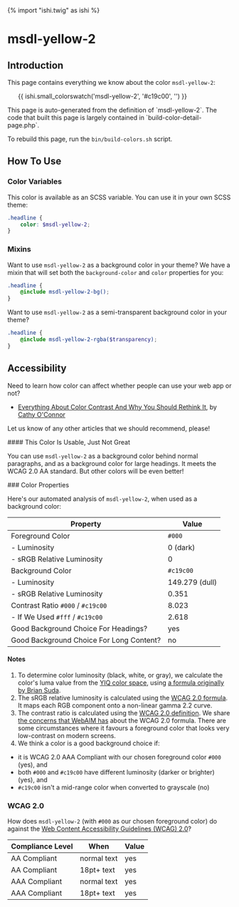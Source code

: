 {% import "ishi.twig" as ishi %}
# msdl-yellow-2

## Introduction

This page contains everything we know about the color `msdl-yellow-2`:

<div class="grid">
    <div class="cell">
        <div class="swatch">
            <ul>
                {{ ishi.small_colorswatch('msdl-yellow-2', '#c19c00', '') }}
            </ul>
        </div>
    </div>
</div>

<div class="callout attention" markdown="1">
This page is auto-generated from the definition of `msdl-yellow-2`. The code that built this page is largely contained in `build-color-detail-page.php`.

To rebuild this page, run the `bin/build-colors.sh` script.
</div>

## How To Use

### Color Variables

This color is available as an SCSS variable. You can use it in your own SCSS theme:

```scss
.headline {
    color: $msdl-yellow-2;
}
```

### Mixins

Want to use `msdl-yellow-2` as a background color in your theme? We have a mixin that will set both the `background-color` and `color` properties for you:

```scss
.headline {
    @include msdl-yellow-2-bg();
}
```

Want to use `msdl-yellow-2` as a semi-transparent background color in your theme?

```scss
.headline {
    @include msdl-yellow-2-rgba($transparency);
}
```

## Accessibility

Need to learn how color can affect whether people can use your web app or not?

* [Everything About Color Contrast And Why You Should Rethink It](https://www.smashingmagazine.com/2014/10/color-contrast-tips-and-tools-for-accessibility/), by [Cathy O'Connor](http://www.twitter.com/cagocon)

Let us know of any other articles that we should recommend, please!
<div class="callout warning" markdown="1">
#### This Color Is Usable, Just Not Great

You can use `msdl-yellow-2` as a background color behind normal paragraphs, and as a background color for large headings. It meets the WCAG 2.0 AA standard. But other colors will be even better!
</div>
### Color Properties

Here's our automated analysis of `msdl-yellow-2`, when used as a background color:

Property | Value
---------|------
Foreground Color | `#000`
- Luminosity | 0 (dark)
- sRGB Relative Luminosity | 0
Background Color | `#c19c00`
- Luminosity | 149.279 (dull)
- sRGB Relative Luminosity | 0.351
Contrast Ratio `#000` / `#c19c00` | 8.023
- If We Used `#fff` / `#c19c00` | 2.618
Good Background Choice For Headings? | yes
Good Background Choice For Long Content? | no

#### Notes

1. To determine color luminosity (black, white, or gray), we calculate the color's luma value from the [YIQ color space](https://en.wikipedia.org/wiki/YIQ), using [a formula originally by Brian Suda](https://24ways.org/2010/calculating-color-contrast/).
1. The sRGB relative luminosity is calculated using the [WCAG 2.0 formula](https://www.w3.org/TR/WCAG20/#relativeluminancedef). It maps each RGB component onto a non-linear gamma 2.2 curve.
1. The contrast ratio is calculated using the [WCAG 2.0 definition](https://www.w3.org/TR/2008/REC-WCAG20-20081211/#contrast-ratiodef). We share [the concerns that WebAIM has](http://webaim.org/blog/wcag-2-1-feedback/) about the WCAG 2.0 formula. There are some circumstances where it favours a foreground color that looks very low-contrast on modern screens.
1. We think a color is a good background choice if:
  - it is WCAG 2.0 AAA Compliant with our chosen foreground color `#000` (yes), and
  - both `#000` and `#c19c00` have different luminosity (darker or brighter) (yes), and
  - `#c19c00` isn't a mid-range color when converted to grayscale (no)

### WCAG 2.0

How does `msdl-yellow-2` (with `#000` as our chosen foreground color) do against the [Web Content Accessibility Guidelines (WCAG) 2.0](https://www.w3.org/TR/WCAG20/)?

Compliance Level | When | Value
-----------------|------|------
AA Compliant | normal text | yes
AA Compliant | 18pt+ text | yes
AAA Compliant | normal text | yes
AAA Compliant | 18pt+ text | yes